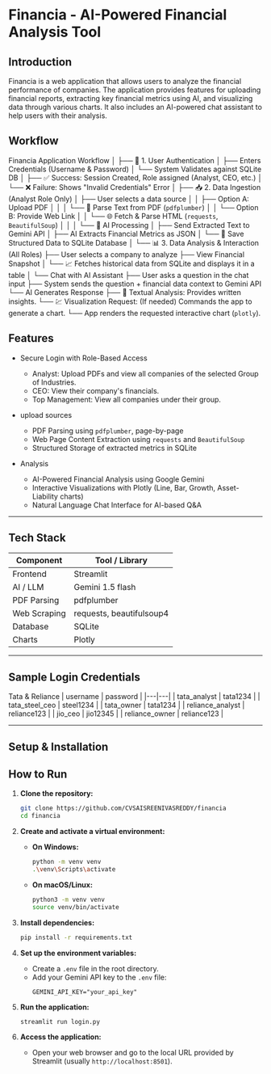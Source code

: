 # Financia - AI-Powered Financial Analysis Tool

## Introduction

Financia is a web application that allows users to analyze the financial performance of companies. The application provides features for uploading financial reports, extracting key financial metrics using AI, and visualizing data through various charts. It also includes an AI-powered chat assistant to help users with their analysis.

## Workflow
Financia Application Workflow
│
├── 👤 1. User Authentication
│   ├── Enters Credentials (Username & Password)
│   └── System Validates against SQLite DB
│       ├── ✅ Success: Session Created, Role assigned (Analyst, CEO, etc.)
│       └── ❌ Failure: Shows "Invalid Credentials" Error
│
├── 📥 2. Data Ingestion (Analyst Role Only)
│   ├── User selects a data source
│   │   ├── Option A: Upload PDF
│   │   │   └── 📄 Parse Text from PDF (`pdfplumber`)
│   │   └── Option B: Provide Web Link
│   │       └── 🌐 Fetch & Parse HTML (`requests`, `BeautifulSoup`)
│   │
│   └── 🧠 AI Processing
│       ├── Send Extracted Text to Gemini API
│       ├── AI Extracts Financial Metrics as JSON
│       └── 💾 Save Structured Data to SQLite Database
│
└── 📊 3. Data Analysis & Interaction (All Roles)
    ├── User selects a company to analyze
    ├── View Financial Snapshot
    │   └── 📈 Fetches historical data from SQLite and displays it in a table
    │
    └── Chat with AI Assistant
        ├── User asks a question in the chat input
        ├── System sends the question + financial data context to Gemini API
        └── AI Generates Response
            ├── 📝 Textual Analysis: Provides written insights.
            └── 💹 Visualization Request: (If needed) Commands the app to generate a chart.
                └── App renders the requested interactive chart (`plotly`). 
                
## Features

- Secure Login with Role-Based Access 
    - Analyst: Upload PDFs and view all companies of the selected Group of Industries. 
    - CEO: View their company's financials.
    - Top Management: View all companies under their group. 

- upload sources 
    - PDF Parsing using `pdfplumber`, page-by-page
    - Web Page Content Extraction using `requests` and `BeautifulSoup` 
    - Structured Storage of extracted metrics in SQLite

- Analysis 
    - AI-Powered Financial Analysis using Google Gemini
    - Interactive Visualizations with Plotly (Line, Bar, Growth, Asset-Liability charts)
    - Natural Language Chat Interface for AI-based Q&A

---

## Tech Stack

| Component | Tool / Library |
|---|---|
| Frontend | Streamlit |
| AI / LLM | Gemini 1.5 flash |
| PDF Parsing | pdfplumber |
| Web Scraping | requests, beautifulsoup4 |
| Database | SQLite |
| Charts | Plotly |

---

## Sample Login Credentials 
Tata & Reliance
| username | password |
|---|---|
| tata_analyst | tata1234 | 
| tata_steel_ceo | steel1234 | 
| tata_owner | tata1234 | 
| reliance_analyst | reliance123 | 
| jio_ceo | jio12345 | 
| reliance_owner | reliance123 |

---
## Setup & Installation
## How to Run

1.  **Clone the repository:**
    ```bash
    git clone https://github.com/CVSAISREENIVASREDDY/financia
    cd financia
    ```

2.  **Create and activate a virtual environment:**
    * **On Windows:**
        ```bash
        python -m venv venv
        .\venv\Scripts\activate
        ```
    * **On macOS/Linux:**
        ```bash
        python3 -m venv venv
        source venv/bin/activate
        ```

3.  **Install dependencies:**
    ```bash
    pip install -r requirements.txt
    ```

4.  **Set up the environment variables:**
    * Create a `.env` file in the root directory.
    * Add your Gemini API key to the `.env` file:
        ```
        GEMINI_API_KEY="your_api_key"
        ```

5.  **Run the application:**
    ```bash
    streamlit run login.py
    ```

6.  **Access the application:**
    * Open your web browser and go to the local URL provided by Streamlit (usually `http://localhost:8501`).